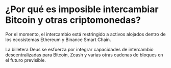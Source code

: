 # ¿Por qué es imposible intercambiar Bitcoin y otras criptomonedas?

Por el momento, el intercambio está restringido a activos alojados dentro de los ecosistemas Ethereum y Binance Smart Chain.

La billetera Deus se esfuerza por integrar capacidades de intercambio descentralizadas para Bitcoin, Zcash y varias otras cadenas de bloques en el futuro previsible.